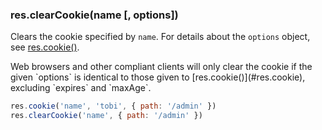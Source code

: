 <h3 id='res.clearCookie'>res.clearCookie(name [, options])</h3>

Clears the cookie specified by `name`. For details about the `options` object, see [res.cookie()](#res.cookie).

<div class="doc-box doc-notice" markdown="1">
Web browsers and other compliant clients will only clear the cookie if the given
`options` is identical to those given to [res.cookie()](#res.cookie), excluding
`expires` and `maxAge`.
</div>

```js
res.cookie('name', 'tobi', { path: '/admin' })
res.clearCookie('name', { path: '/admin' })
```
